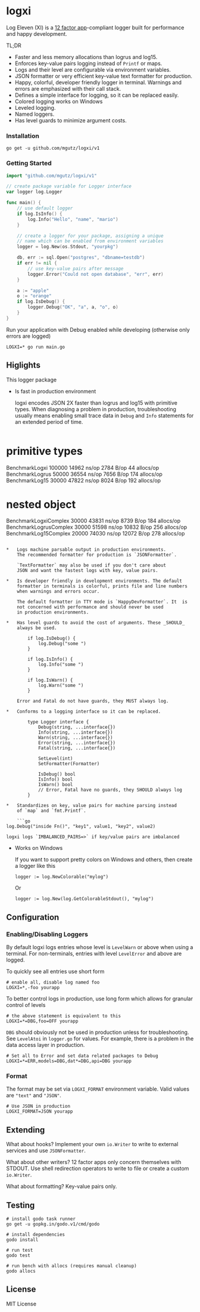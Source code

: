 # logxi

Log Eleven (XI) is a [12 factor app](http://12factor.net/logs)-compliant
logger built for performance and happy development.

TL;DR

*   Faster and less memory allocations than logrus and log15.
*   Enforces key-value pairs logging instead of `Printf` or maps.
*   Logs and their level are configurable via environment variables.
*   JSON formatter or very efficient key-value text formatter for production.
*   Happy, colorful, developer friendly logger in terminal. Warnings
    and errors are emphasized with their call stack.
*   Defines a simple interface for logging, so it can be replaced easily.
*   Colored logging works on Windows
*   Leveled logging.
*   Named loggers.
*   Has level guards to minimize argument costs.

### Installation

    go get -u github.com/mgutz/logxi/v1

### Getting Started

```go
import "github.com/mgutz/logxi/v1"

// create package variable for Logger interface
var logger log.Logger

func main() {
    // use default logger
    if log.IsInfo() {
        log.Info("Hello", "name", "mario")
    }

    // create a logger for your package, assigning a unique
    // name which can be enabled from environment variables
    logger = log.New(os.Stdout, "yourpkg")

    db, err := sql.Open("postgres", "dbname=testdb")
    if err != nil {
        // use key-value pairs after message
        logger.Error("Could not open database", "err", err)
    }

    a := "apple"
    o := "orange"
    if log.IsDebug() {
        logger.Debug("OK", "a", a, "o", o)
    }
}
```

Run your application with Debug enabled while developing
(otherwise only errors are logged)

    LOGXI=* go run main.go

## Higlights

This logger package

*   Is fast in production environment

    logxi encodes JSON 2X faster than logrus and log15 with primitive types.
    When diagnosing a problem in production, troubleshooting usually means
    enabling small trace data in `Debug` and `Info` statements for an
    extended period of time.

    ```
# primitive types
BenchmarkLogxi          100000     14962 ns/op    2784 B/op     44 allocs/op
BenchmarkLogrus          50000     36554 ns/op    7656 B/op    174 allocs/op
BenchmarkLog15           30000     47822 ns/op    8024 B/op    192 allocs/op

# nested object
BenchmarkLogxiComplex    30000     43831 ns/op    8739 B/op    184 allocs/op
BenchmarkLogrusComplex   30000     51598 ns/op   10832 B/op    256 allocs/op
BenchmarkLog15Complex    20000     74030 ns/op   12072 B/op    278 allocs/op
```

*   Logs machine parsable output in production environments.
    The recommended formatter for production is `JSONFormatter`.

    `TextFormatter` may also be used if you don't care about
    JSON and want the fastest logs with key, value pairs.

*   Is developer friendly in development environments. The default
    formatter in terminals is colorful, prints file and line numbers
    when warnings and errors occur.

    The default formatter in TTY mode is `HappyDevFormatter`. It  is
    not concerned with performance and should never be used
    in production environments.

*   Has level guards to avoid the cost of arguments. These _SHOULD_
    always be used.

        if log.IsDebug() {
            log.Debug("some ")
        }

        if log.IsInfo() {
            log.Info("some ")
        }

        if log.IsWarn() {
            log.Warn("some ")
        }

    Error and Fatal do not have guards, they MUST always log.

*   Conforms to a logging interface so it can be replaced.

        type Logger interface {
            Debug(string, ...interface{})
            Info(string, ...interface{})
            Warn(string, ...interface{})
            Error(string, ...interface{})
            Fatal(string, ...interface{})

            SetLevel(int)
            SetFormatter(Formatter)

            IsDebug() bool
            IsInfo() bool
            IsWarn() bool
            // Error, Fatal have no guards, they SHOULD always log
        }

*   Standardizes on key, value pairs for machine parsing instead
    of `map` and `fmt.Printf`.

    ```go
log.Debug("inside Fn()", "key1", value1, "key2", value2)
```

    logxi logs `IMBALANCED_PAIRS=>` if key/value pairs are imbalanced

*   Works on Windows

    If you want to support pretty colors on Windows and others, then create a
    logger like this

        logger := log.NewColorable("mylog")

    Or

        logger := log.New(log.GetColorableStdout(), "mylog")

## Configuration

### Enabling/Disabling Loggers

By default logxi logs entries whose level is `LevelWarn` or above when
using a terminal. For non-terminals, entries with level `LevelError` and
above are logged.

To quickly see all entries use short form

    # enable all, disable log named foo
    LOGXI=*,-foo yourapp

To better control logs in production, use long form which allows
for granular control of levels

    # the above statement is equivalent to this
    LOGXI=*=DBG,foo=OFF yourapp

`DBG` should obviously not be used in production unless for
troubleshooting. See `LevelAtoi` in `logger.go` for values.
For example, there is a problem in the data access layer
in production.

    # Set all to Error and set data related packages to Debug
    LOGXI=*=ERR,models=DBG,dat*=DBG,api=DBG yourapp

### Format

The format may be set via `LOGXI_FORMAT` environment
variable. Valid values are `"text"` and `"JSON"`.

    # Use JSON in production
    LOGXI_FORMAT=JSON yourapp

## Extending

What about hooks? Implement your own `io.Writer` to write to external
services and use `JSONFormatter`.

What about other writers? 12 factor apps only concern themselves with
STDOUT. Use shell redirection operators to write to file or create
a custom `io.Writer`.

What about formatting? Key-value pairs only.

## Testing

```
# install godo task runner
go get -u gopkg.in/godo.v1/cmd/godo

# install dependencies
godo install

# run test
godo test

# run bench with allocs (requires manual cleanup)
godo allocs
```

## License

MIT License
